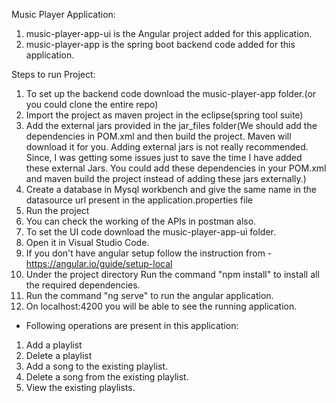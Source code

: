 Music Player Application:
1. music-player-app-ui is the Angular project added for this application.
2. music-player-app is the spring boot backend code added for this application.

Steps to run Project:
1. To set up the backend code download the music-player-app folder.(or you could clone the entire repo)
2. Import the project as maven project in the eclipse(spring tool suite)
3. Add the external jars provided in the jar_files folder(We should add the dependencies in POM.xml and then build the project. Maven will download it for you. Adding external jars is not really recommended. Since, I was getting some issues just to save the time I have added these external Jars. You could add these dependencies in your POM.xml and maven build the project instead of adding these jars externally.)
4. Create a database in Mysql workbench and give the same name in the datasource url present in the application.properties file
5. Run the project
6. You can check the working of the APIs in postman also.
7. To set the UI code download the music-player-app-ui folder.
8. Open it in Visual Studio Code.
9. If you don't have angular setup follow the instruction from - https://angular.io/guide/setup-local
10. Under the project directory Run the command "npm install" to install all the required dependencies.
11. Run the command "ng serve" to run the angular application.
12. On localhost:4200 you will be able to see the running application.

- Following operations are present in this application:
1. Add a playlist
2. Delete a playlist
3. Add a song to the existing playlist.
3. Delete a song from the existing playlist.
5. View the existing playlists.
